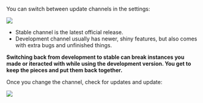 You can switch between update channels in the settings:

![](https://i.imgur.com/W2cYlXR.png)

* Stable channel is the latest official release.
* Development channel usually has newer, shiny features, but also comes with extra bugs and unfinished things.

**Switching back from development to stable can break instances you made or iteracted with while using the development version. You get to keep the pieces and put them back together.**

Once you change the channel, check for updates and update:

![](https://i.imgur.com/Pgk3907.png)

